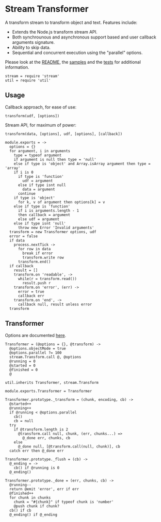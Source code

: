 
# Stream Transformer

A transform stream to transform object and text. Features include:   

*   Extends the Node.js transform stream API.   
*   Both synchrounous and asynchronous support based and user callback 
    arguments signature.   
*   Ability to skip data.   
*   Sequential and concurrent execution using the "parallel" options.

Please look at the [README], the [samples] and the [tests] for additional
information.

    stream = require 'stream'
    util = require 'util'

## Usage

Callback approach, for ease of use:   

`transform(udf, [options])`     

Stream API, for maximum of power:   

`transform(data, [options], udf, [options], [callback])`   

    module.exports = ->
      options = {}
      for argument, i in arguments
        type = typeof argument
        if argument is null then type = 'null'
        else if type is 'object' and Array.isArray argument then type = 'array'
        if i is 0 
          if type is 'function'
            udf = argument
          else if type isnt null
            data = argument
          continue
        if type is 'object'
          for k, v of argument then options[k] = v
        else if type is 'function'
          if i is arguments.length - 1
          then callback = argument
          else udf = argument
        else if type isnt 'null'
          throw new Error 'Invalid arguments'
      transform = new Transformer options, udf
      error = false
      if data
        process.nextTick ->
          for row in data
            break if error
            transform.write row
          transform.end()
      if callback
        result = []
        transform.on 'readable', ->
          while(r = transform.read())
            result.push r
        transform.on 'error', (err) ->
          error = true
          callback err
        transform.on 'end', ->
          callback null, result unless error
      transform

## Transformer

Options are documented [here](http://csv.adaltas.com/transform/).

    Transformer = (@options = {}, @transform) ->
      @options.objectMode = true
      @options.parallel ?= 100
      stream.Transform.call @, @options
      @running = 0
      @started = 0
      @finished = 0
      @

    util.inherits Transformer, stream.Transform

    module.exports.Transformer = Transformer

    Transformer.prototype._transform = (chunk, encoding, cb) ->
      @started++
      @running++
      if @running < @options.parallel
        cb()
        cb = null
      try
        if @transform.length is 2
          @transform.call null, chunk, (err, chunks...) =>
            @_done err, chunks, cb
        else
          @_done null, [@transform.call(null, chunk)], cb
      catch err then @_done err

    Transformer.prototype._flush = (cb) ->
      @_ending = ->
        cb() if @running is 0
      @_ending()

    Transformer.prototype._done = (err, chunks, cb) ->
      @running--
      return @emit 'error', err if err
      @finished++
      for chunk in chunks
        chunk = "#{chunk}" if typeof chunk is 'number'
        @push chunk if chunk?
      cb() if cb
      @_ending() if @_ending

[readme]: https://github.com/wdavidw/node-stream-transform
[samples]: https://github.com/wdavidw/node-stream-transform/tree/master/samples
[tests]: https://github.com/wdavidw/node-stream-transform/tree/master/test

